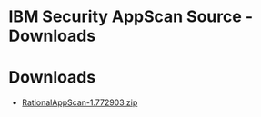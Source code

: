
IBM Security AppScan Source - Downloads
=======================================

# Downloads

- [RationalAppScan-1.772903.zip](https://raw.githubusercontent.com/UrbanCode/IBM-UCB-PLUGINS/main/files/RationalAppScan/RationalAppScan-1.772903.zip)
